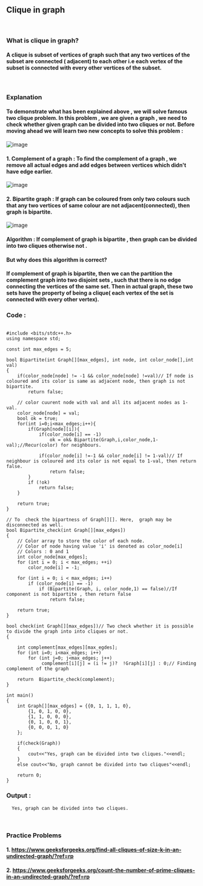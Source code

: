 ## Clique in graph

<br>

### What is clique in graph?
#### A clique is subset of vertices of graph such that any two vertices of the subset are connected ( adjacent) to each other i.e each vertex of the subset is connected with every other vertices of the subset.

<br>

### Explanation 
#### To demonstrate what has been explained above , we will solve famous two clique problem. In this problem , we are given a graph , we need to check whether given graph can be divided into two cliques or not.  Before moving ahead we will learn two new concepts to solve this problem :
![image](https://user-images.githubusercontent.com/62798923/145687191-bcd3e0f4-0b96-437a-b765-2bcbd5ba5d64.png)

#### 1. Complement of a graph : To find the complement of a graph , we remove all actual edges and add edges between vertices which didn't have edge earlier.
![image](https://user-images.githubusercontent.com/62798923/145687206-deebcb4a-b069-456c-8b6f-049e2f5a2810.png)

#### 2. Bipartite graph :  If graph can be coloured from only two colours such that any two vertices of same colour are not adjacent(connected),  then graph is bipartite.
![image](https://user-images.githubusercontent.com/62798923/145687330-30661488-ac57-49ef-baf6-f779a900d3bf.png)


#### Algorithm : If complement of graph is bipartite , then graph can be divided into two cliques otherwise not .
#### But why does this algorithm is correct? 
#### If complement of graph is bipartite, then we can the partition the complement graph into two disjoint sets , such that there is no edge connecting the vertices of the same set. Then in actual graph, these two sets have the property of being a clique( each vertex of the set is connected with every other vertex).

### Code :
```

#include <bits/stdc++.h>
using namespace std;
  
const int max_edges = 5;
  
bool Bipartite(int Graph[][max_edges], int node, int color_node[],int val)
{
    if(color_node[node] != -1 && color_node[node] !=val)// If node is coloured and its color is same as adjacent node, then graph is not bipartite.
        return false;
         
    // color cuurent node with val and all its adjacent nodes as 1-val.
    color_node[node] = val;
    bool ok = true;
    for(int i=0;i<max_edges;i++){
        if(Graph[node][i]){
            if(color_node[i] == -1)
                ok = ok& Bipartite(Graph,i,color_node,1-val);//Recur(color) for neighbours.
                 
            if(color_node[i] !=-1 && color_node[i] != 1-val)// If neighbour is coloured and its color is not equal to 1-val, then return false.
                return false;
        }
        if (!ok)
            return false;
    }
     
    return true;
}
  
// To  check the bipartness of Graph[][]. Here,  graph may be disconnected as well.
bool Bipartite_check(int Graph[][max_edges])
{
    // Color array to store the color of each node.
    // Color of node having value 'i' is denoted as color_node[i]
    // Colors : 0 and 1
    int color_node[max_edges];
    for (int i = 0; i < max_edges; ++i)
        color_node[i] = -1;
  
    for (int i = 0; i < max_edges; i++)
        if (color_node[i] == -1)
            if (Bipartite(Graph, i, color_node,1) == false)//If component is not bipartite , then return false
                return false;
  
    return true;
}
  
bool check(int Graph[][max_edges])// Two check whether it is possible to divide the graph into into cliques or not.
{
    
    int complement[max_edges][max_egdes];
    for (int i=0; i<max_edges; i++)
        for (int j=0; j<max_edges; j++)
             complement[i][j] = (i != j)?  !Graph[i][j] : 0;// Finding complement of the graph
  
    return  Bipartite_check(complement);
}
  
int main()
{
    int Graph[][max_edges] = {{0, 1, 1, 1, 0},
        {1, 0, 1, 0, 0},
        {1, 1, 0, 0, 0},
        {0, 1, 0, 0, 1},
        {0, 0, 0, 1, 0}
    };
  
    if(check(Graph))
    {
        cout<<"Yes, graph can be divided into two cliques."<<endl;
    }
    else cout<<"No, graph cannot be divided into two cliques"<<endl;
    
    return 0;
}
```
### Output :
```
  Yes, graph can be divided into two cliques.
```
<br>

### Practice Problems
#### 1. https://www.geeksforgeeks.org/find-all-cliques-of-size-k-in-an-undirected-graph/?ref=rp
#### 2. https://www.geeksforgeeks.org/count-the-number-of-prime-cliques-in-an-undirected-graph/?ref=rp

<br>
